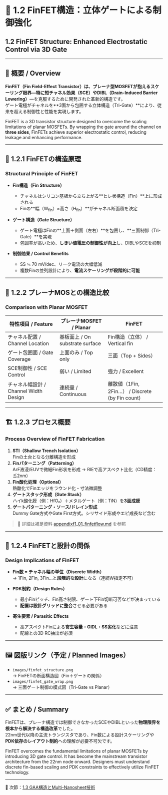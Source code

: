 # 🧬 1.2 FinFET構造：立体ゲートによる制御強化  
## 1.2 FinFET Structure: Enhanced Electrostatic Control via 3D Gate

---

## 📘 概要 / Overview

**FinFET（Fin Field-Effect Transistor）**は、プレーナ型MOSFETが抱えるスケーリング限界—特に**短チャネル効果（SCE）**や**DIBL（Drain-Induced Barrier Lowering）**—を克服するために開発された革新的構造です。  
ゲート電極がチャネルを**3面から包囲する立体構造（Tri-Gate）**により、従来を超える制御性と性能を実現します。

FinFET is a 3D transistor structure designed to overcome the scaling limitations of planar MOSFETs. By wrapping the gate around the channel on **three sides**, FinFETs achieve superior electrostatic control, reducing leakage and enhancing performance.

---

## 🔹 1.2.1 FinFETの構造原理  
### Structural Principle of FinFET

- **Fin構造（Fin Structure）**  
  - チャネルはシリコン基板から立ち上がる**ヒレ状構造（Fin）**上に形成される  
  - Finの**幅（W<sub>fin</sub>）×高さ（H<sub>fin</sub>）**がチャネル断面積を決定

- **ゲート構造（Gate Structure）**  
  - ゲート電極はFinの**上面＋側面（左右）**を包囲し、**三面制御（Tri-Gate）**を実現  
  - 包囲率が高いため、**しきい値電圧の制御性が向上**し、DIBLやSCEを抑制

- **制御効果 / Control Benefits**  
  - SS ≒ 70 mV/dec、リーク電流の大幅低減  
  - 複数Finの並列設計により、**電流スケーリングが段階的に可能**

---

## 🔸 1.2.2 プレーナMOSとの構造比較  
### Comparison with Planar MOSFET

| **特性項目 / Feature**       | **プレーナMOSFET / Planar** | **FinFET** |
|------------------------------|-------------------------------|------------|
| チャネル配置 / Channel Location | 基板面上 / On substrate surface | Fin構造（立体） / Vertical fin |
| ゲート包囲面 / Gate Coverage   | 上面のみ / Top only            | 三面（Top + Sides） |
| SCE制御性 / SCE Control        | 弱い / Limited                 | 強力 / Excellent |
| チャネル幅設計 / Channel Width Design | 連続量 / Continuous          | 離散値（1Fin, 2Fin…） / Discrete (by Fin count) |

---

## 🏗 1.2.3 プロセス概要  
### Process Overview of FinFET Fabrication

1. **STI（Shallow Trench Isolation）**  
   Finの土台となる分離構造を形成  
2. **Finパターニング（Patterning）**  
   ArF液浸/EUVで微細Fin形状を形成 → RIEで高アスペクト比化（CD精度：≦2nm）  
3. **Fin酸化処理（Optional）**  
   熱酸化でFinエッジをラウンド化・寸法微調整  
4. **ゲートスタック形成（Gate Stack）**  
   ハイk酸化膜（例：HfO₂）＋メタルゲート（例：TiN）を**3面成膜**  
5. **ゲートパターニング・ソース/ドレイン形成**  
   Dummy Gate方式やGate First方式。シリサイド形成やエピ成長など含む

> 📎 詳細は補足資料 [appendixf1_01_finfetflow.md](./appendixf1_01_finfetflow.md) を参照

---

## 🧠 1.2.4 FinFETと設計の関係  
### Design Implications of FinFET

- **Fin数 = チャネル幅の単位（Discrete Width）**  
  → 1Fin, 2Fin, 3Fin…と**段階的な設計**になる（連続W指定不可）

- **PDK制約（Design Rules）**  
  - 最小Finピッチ、Fin高さ制限、ゲート下Fin切断可否などが決まっている  
  - **配置は設計グリッドに整合**させる必要がある

- **寄生要素 / Parasitic Effects**  
  - 高アスペクトFinによる**寄生容量・GIDL・SS劣化**などに注意  
  - 配線との3D RC抽出が必須

---

## 🖼 図版リンク（予定 / Planned Images）

- `images/finfet_structure.png`  
  → FinFETの断面構造図（Fin＋ゲートの関係）  
- `images/finfet_gate_wrap.png`  
  → 三面ゲート制御の模式図（Tri-Gate vs Planar）

---

## ✅ まとめ / Summary

FinFETは、プレーナ構造では制御できなかったSCEやDIBLといった**物理限界を根本から解決する構造改革**でした。  
22nm世代以降の主流トランジスタであり、Fin数による設計スケーリングや**PDK依存のレイアウト制約**への理解が必要不可欠です。

FinFET overcomes the fundamental limitations of planar MOSFETs by introducing 3D gate control. It has become the mainstream transistor architecture from the 22nm node onward. Designers must understand discrete fin-based scaling and PDK constraints to effectively utilize FinFET technology.

---

📘 次節：[1.3 GAA構造とMulti-Nanosheet技術](f1_3_gaa.md)

